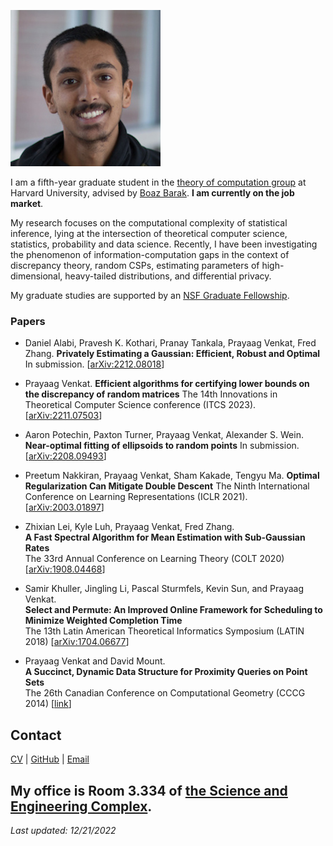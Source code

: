 ![prayaag](/prayaag.jpg)

I am a fifth-year graduate student in the [theory of computation group](https://toc.seas.harvard.edu/) at Harvard University, advised by [Boaz Barak](https://www.boazbarak.org/). **I am currently on the job market**.

My research focuses on the computational complexity of statistical inference, lying at the intersection of theoretical computer science, statistics, probability and data science. Recently, I have been investigating the phenomenon of information-computation gaps in the context of discrepancy theory, random CSPs, estimating parameters of high-dimensional, heavy-tailed distributions, and differential privacy. 

My graduate studies are supported by an [NSF Graduate Fellowship](https://www.nsfgrfp.org/).

### Papers

- Daniel Alabi, Pravesh K. Kothari, Pranay Tankala, Prayaag Venkat, Fred Zhang.
**Privately Estimating a Gaussian: Efficient, Robust and Optimal**
In submission. [[arXiv:2212.08018](https://arxiv.org/abs/2212.08018)]

- Prayaag Venkat.
**Efficient algorithms for certifying lower bounds on the discrepancy of random matrices**
The 14th Innovations in Theoretical Computer Science conference (ITCS 2023). [[arXiv:2211.07503](https://arxiv.org/abs/2211.07503)]

- Aaron Potechin, Paxton Turner, Prayaag Venkat, Alexander S. Wein.
**Near-optimal fitting of ellipsoids to random points**
In submission. [[arXiv:2208.09493](https://arxiv.org/abs/2208.09493)]

- Preetum Nakkiran, Prayaag Venkat, Sham Kakade, Tengyu Ma.
**Optimal Regularization Can Mitigate Double Descent**
The Ninth International Conference on Learning Representations (ICLR 2021). [[arXiv:2003.01897](https://arxiv.org/abs/2003.01897)]

- Zhixian Lei, Kyle Luh, Prayaag Venkat, Fred Zhang.  
**A Fast Spectral Algorithm for Mean Estimation with Sub-Gaussian Rates**  
The 33rd Annual Conference on Learning Theory (COLT 2020) [[arXiv:1908.04468](https://arxiv.org/abs/1908.04468)]

- Samir Khuller, Jingling Li, Pascal Sturmfels, Kevin Sun, and Prayaag Venkat.  
**Select and Permute: An Improved Online Framework for Scheduling to Minimize Weighted Completion Time**  
The 13th Latin American Theoretical Informatics Symposium (LATIN 2018) [[arXiv:1704.06677](https://arxiv.org/abs/1704.06677)]

- Prayaag Venkat and David Mount.  
**A Succinct, Dynamic Data Structure for Proximity Queries on Point Sets**  
The 26th Canadian Conference on Computational Geometry (CCCG 2014) [[link](http://www.cccg.ca/proceedings/2014/papers/paper32.pdf)]

## Contact
[CV](/cv.pdf) | [GitHub](https://github.com/vprayaag) | [Email](mailto:pkvasv@gmail.com)

My office is Room 3.334 of [the Science and Engineering Complex](https://www.seas.harvard.edu/about-us/visit-us/allston/science-engineering-complex).
---
*Last updated: 12/21/2022*
